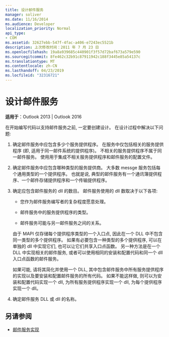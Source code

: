 ```yaml
---
title: 设计邮件服务
manager: soliver
ms.date: 11/16/2014
ms.audience: Developer
localization_priority: Normal
api_type:
- COM
ms.assetid: 32627ebb-547f-4fac-a406-e7243ec5521b
description: 上次修改时间：2011 年 7 月 23 日
ms.openlocfilehash: 19a8a939685c440901f3f57d72baf673a579e590
ms.sourcegitcommit: 8fe462c32b91c87911942c188f3445e85a54137c
ms.translationtype: MT
ms.contentlocale: zh-CN
ms.lasthandoff: 04/23/2019
ms.locfileid: "32316721"
---
```

# <a name="designing-a-message-service"></a>设计邮件服务

**适用于**：Outlook 2013 | Outlook 2016 
  
在开始编写代码以支持邮件服务之前, 一定要创建设计。 在设计过程中解决以下问题:
  
1. 确定邮件服务中应包含多少个服务提供程序。 在服务中仅包括相关的服务提供程序 (即, 适用于同一邮件系统的提供程序)。 不相关的服务提供程序不属于同一邮件服务。 使用用于集成不相关服务提供程序和邮件服务的配置文件。
    
2. 确定邮件服务中应包含哪种类型的服务提供商。 大多数 messge 服务包括每个通用类型的一个提供程序。 也就是说, 典型的邮件服务有一个通讯簿提供程序、一个邮件存储提供程序和一个传输提供程序。
    
3. 确定应包含邮件服务的 dll 的数目。 邮件服务使用的 dll 数取决于以下各项:
    
   - 您作为邮件服务编写者的复杂程度愿意处理。
    
   - 邮件服务中的服务提供程序的类型。
    
   - 邮件服务可能与另一邮件服务之间的关系。
    
   由于 MAPI 仅存储每个提供程序类型的一个入口点, 因此在一个 DLL 中不包含同一类型的多个提供程序。 如果有必要包含一种类型的多个提供程序, 可以在单独的 dll 中实现它们, 也可以让它们共享入口点函数。 另一种方法是在一个 DLL 中实现相关的邮件服务, 或者可以使用相同的安装和配置代码和同一个 dll 入口点函数的邮件服务。
    
   如果可能, 请将其简化并使用一个 DLL, 其中包含邮件服务中所有服务提供程序的实现以及要安装和配置邮件服务的所有代码。 如果不能这样做, 则可以为安装和配置代码实现一个 dll, 为所有服务提供程序实现一个 dll, 为每个提供程序实现一个 dll。
    
4. 确定邮件服务 DLL 或 dll 的名称。 
    
## <a name="see-also"></a>另请参阅

- [邮件服务实现](message-service-implementation.md)

